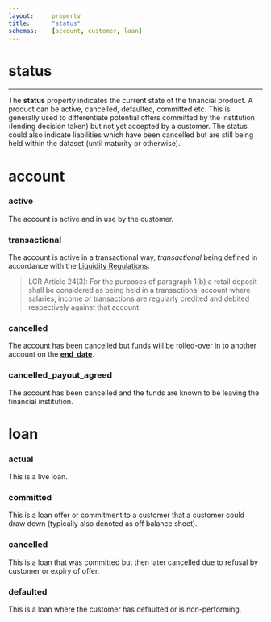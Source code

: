 ```yaml
---
layout:		property
title:		"status"
schemas:	[account, customer, loan]
---
```


# status

---

The **status** property indicates the current state of the financial product. A product can be active, cancelled, defaulted, committed etc. This is generally used to differentiate potential offers committed by the institution (lending decision taken) but not yet accepted by a customer. The status could also indicate liabilities which have been cancelled but are still being held within the dataset (until maturity or otherwise).

# account
### active
The account is active and in use by the customer.

### transactional
The account is active in a transactional way, *transactional* being defined in accordance with the [Liquidity Regulations][lcr]:
> LCR Article 24(3):
> For the purposes of paragraph 1(b) a retail deposit shall be considered
> as being held in a transactional account where salaries, income or
> transactions are regularly credited and debited respectively against
> that account.

### cancelled
The account has been cancelled but funds will be rolled-over in to another account on the [**end_date**](https://github.com/SuadeLabs/fire/blob/master/documentation/end_date.md).

### cancelled_payout_agreed
The account has been cancelled and the funds are known to be leaving the financial institution.

# loan
### actual
This is a live loan.

### committed
This is a loan offer or commitment to a customer that a customer could draw down (typically also denoted as off balance sheet).

### cancelled
This is a loan that was committed but then later cancelled due to refusal by customer or expiry of offer.

### defaulted
This is a loan where the customer has defaulted or is non-performing.


[lcr]:  http://eur-lex.europa.eu/legal-content/EN/TXT/?uri=CELEX%3A32015R0061
